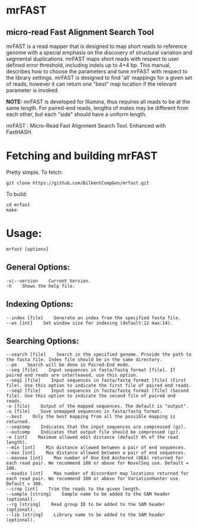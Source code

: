 # mrFAST

## micro-read Fast Alignment Search Tool

mrFAST is a read mapper that is designed to map short reads to reference genome with a special emphasis on the discovery of structural variation and segmental duplications. mrFAST maps short reads with respect to user defined error threshold, including indels up to 4+4 bp. This manual, describes how to choose the parameters and tune mrFAST with respect to the library settings. mrFAST is designed to find 'all'  mappings for a given set of reads, however it can return one "best" map location if the relevant parameter is invoked.

**NOTE:** mrFAST is developed for Illumina, thus requires all reads to be at the same length. For paired-end reads, lengths of mates may be different from each other, but each "side" should have a uniform length.

mrFAST : Micro-Read Fast Alignment Search Tool. Enhanced with FastHASH.

# Fetching and building mrFAST

Pretty simple. To fetch:

	git clone https://github.com/BilkentCompGen/mrfast.git

To build:

	cd mrfast
	make

# Usage:

	mrfast [options]

## General Options:  
	-v|--version    Current Version.  
	-h    Shows the help file.  


## Indexing Options:
	--index [file]    Generate an index from the specified fasta file.   
	--ws [int]    Set window size for indexing (default:12 max:14).  


## Searching Options:
	--search [file]    Search in the specified genome. Provide the path to the fasta file. Index file should be in the same directory.  
	--pe    Search will be done in Paired-End mode.  
	--seq [file]    Input sequences in fasta/fastq format [file]. If paired end reads are interleaved, use this option.  
	--seq1 [file]    Input sequences in fasta/fastq format [file] (First file). Use this option to indicate the first file of paired end reads.   
	--seq2 [file]    Input sequences in fasta/fastq format [file] (Second file). Use this option to indicate the second file of paired end reads.    
	-o [file]    Output of the mapped sequences. The default is "output".  
	-u [file]    Save unmapped sequences in fasta/fastq format.  
	--best    Only the best mapping from all the possible mapping is returned.  
	--seqcomp    Indicates that the input sequences are compressed (gz).  
	--outcomp    Indicates that output file should be compressed (gz).  
	-e [int]    Maximum allowed edit distance (default 4% of the read length).  
	--min [int]    Min distance allowed between a pair of end sequences.  
	--max [int]    Max distance allowed between a pair of end sequences.  
	--maxoea [int]    Max number of One End Anchored (OEA) returned for each read pair. We recommend 100 or above for NovelSeq use. Default = 100.	
	--maxdis [int]    Max number of discordant map locations returned for each read pair. We recommend 300 or above for VariationHunter use. Default = 300.  
	--crop [int]    Trim the reads to the given length.  
	--sample [string]    Sample name to be added to the SAM header (optional).  
	--rg [string]    Read group ID to be added to the SAM header (optional).  
	--lib [string]    Library name to be added to the SAM header (optional).  


